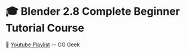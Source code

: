 # :mortar_board: Blender 2.8 Complete Beginner Tutorial Course

:link: [Youtube Playlist](https://www.youtube.com/playlist?list=PLrjIgEdKLivgpCMmFC0_sV60Y_Ftp-WLD) -- CG Geek
